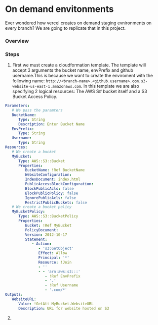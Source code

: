 # On demand envitonments

Ever wondered how vercel creates on demand staging evnironments on every branch? We are going to replicate that in this project.

### Overview



### Steps

1. First we must create a cloudformation template. The template will accept 3 arguments the bucket name, envPrefix and github username.This is because we want to create the enviroment with the following name: `http://<branch-name>.<github.username>.com.s3-website-us-east-1.amazonaws.com`. In this template we are also specifying 2 logical resources: The AWS S# bucket itself and a S3 Bucket Access Policy.

```yaml
Parameters:
   # We pass the paramters
   BucketName: 
      Type: String 
      Description: Enter Bucket Name
   EnvPrefix:
      Type: String
   Username:
      Type: String
Resources:
   # We create a bucket
   MyBucket:
      Type: AWS::S3::Bucket
      Properties: 
         BucketName: !Ref BucketName
         WebsiteConfiguration: 
         IndexDocument: index.html
         PublicAccessBlockConfiguration:
         BlockPublicAcls: false
         BlockPublicPolicy: false
         IgnorePublicAcls: false
         RestrictPublicBuckets: false
   # We create a bucket policy
   MyBucketPolicy:
      Type: AWS::S3::BucketPolicy
      Properties:
         Bucket: !Ref MyBucket
         PolicyDocument:
         Version: 2012-10-17
         Statement:
            - Action:
               - 's3:GetObject'
               Effect: Allow
               Principal: '*'
               Resource: !Join
               - ''
               - - 'arn:aws:s3:::'
                  - !Ref EnvPrefix
                  - '.'
                  - !Ref Username
                  - '.com/*'
Outputs:
   WebsiteURL:
      Value: !GetAtt MyBucket.WebsiteURL
      Description: URL for website hosted on S3

```

2. 